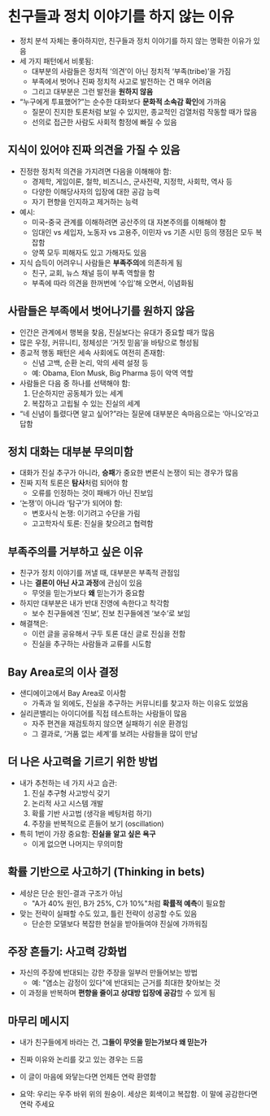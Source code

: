 # 친구들과 정치 이야기를 하지 않는 이유


* 정치 분석 자체는 좋아하지만, 친구들과 정치 이야기를 하지 않는 명확한 이유가 있음
* 세 가지 패턴에서 비롯됨:
  + 대부분의 사람들은 정치적 ‘의견’이 아닌 정치적 ‘부족(tribe)’을 가짐
  + 부족에서 벗어나 진짜 정치적 사고로 발전하는 건 매우 어려움
  + 그리고 대부분은 그런 발전을 **원하지 않음**
* “누구에게 투표했어?”는 순수한 대화보다 **문화적 소속감 확인**에 가까움
  + 질문이 진지한 토론처럼 보일 수 있지만, 종교적인 검열처럼 작동할 때가 많음
  + 선의로 접근한 사람도 사회적 함정에 빠질 수 있음

지식이 있어야 진짜 의견을 가질 수 있음
----------------------

* 진정한 정치적 의견을 가지려면 다음을 이해해야 함:
  + 경제학, 게임이론, 철학, 비즈니스, 군사전략, 지정학, 사회학, 역사 등
  + 다양한 이해당사자의 입장에 대한 공감 능력
  + 자기 편향을 인지하고 제거하는 능력
* 예시:
  + 미국-중국 관계를 이해하려면 공산주의 대 자본주의를 이해해야 함
  + 임대인 vs 세입자, 노동자 vs 고용주, 이민자 vs 기존 시민 등의 쟁점은 모두 복잡함
  + 양쪽 모두 피해자도 있고 가해자도 있음
* 지식 습득이 어려우니 사람들은 **부족주의**에 의존하게 됨
  + 친구, 교회, 뉴스 채널 등이 부족 역할을 함
  + 부족에 따라 의견을 한꺼번에 ‘수입’해 오면서, 이념화됨

사람들은 부족에서 벗어나기를 원하지 않음
----------------------

* 인간은 관계에서 행복을 찾음, 진실보다는 유대가 중요할 때가 많음
* 많은 우정, 커뮤니티, 정체성은 ‘거짓 믿음’을 바탕으로 형성됨
* 종교적 행동 패턴은 세속 사회에도 여전히 존재함:
  + 신념 고백, 순환 논리, 악의 세력 설정 등
  + 예: Obama, Elon Musk, Big Pharma 등이 악역 역할
* 사람들은 다음 중 하나를 선택해야 함:
  1. 단순하지만 공동체가 있는 세계
  2. 복잡하고 고립될 수 있는 진실의 세계
* “네 신념이 틀렸다면 알고 싶어?”라는 질문에 대부분은 속마음으로는 ‘아니오’라고 답함

정치 대화는 대부분 무의미함
---------------

* 대화가 진실 추구가 아니라, **승패**가 중요한 변론식 논쟁이 되는 경우가 많음
* 진짜 지적 토론은 **탐사**처럼 되어야 함
  + 오류를 인정하는 것이 패배가 아닌 진보임
* ‘논쟁’이 아니라 ‘탐구’가 되어야 함:
  + 변호사식 논쟁: 이기려고 수단을 가림
  + 고고학자식 토론: 진실을 찾으려고 협력함

부족주의를 거부하고 싶은 이유
----------------

* 친구가 정치 이야기를 꺼낼 때, 대부분은 부족적 관점임
* 나는 **결론이 아닌 사고 과정**에 관심이 있음
  + 무엇을 믿는가보다 **왜** 믿는가가 중요함
* 하지만 대부분은 내가 반대 진영에 속한다고 착각함
  + 보수 친구들에겐 ‘진보’, 진보 친구들에겐 ‘보수’로 보임
* 해결책은:
  + 이런 글을 공유해서 구두 토론 대신 글로 진심을 전함
  + 진실을 추구하는 사람들과 교류를 시도함

Bay Area로의 이사 결정
----------------

* 샌디에이고에서 Bay Area로 이사함
  + 가족과 일 외에도, 진실을 추구하는 커뮤니티를 찾고자 하는 이유도 있었음
* 실리콘밸리는 아이디어를 직접 테스트하는 사람들이 많음
  + 자주 편견을 재검토하지 않으면 실패하기 쉬운 환경임
  + 그 결과로, ‘거품 없는 세계’를 보려는 사람들을 많이 만남

더 나은 사고력을 기르기 위한 방법
-------------------

* 내가 추천하는 네 가지 사고 습관:
  1. 진실 추구형 사고방식 갖기
  2. 논리적 사고 시스템 개발
  3. 확률 기반 사고법 (생각을 베팅처럼 하기)
  4. 주장을 반복적으로 흔들어 보기 (oscillation)
* 특히 1번이 가장 중요함: **진실을 알고 싶은 욕구**
  + 이게 없으면 나머지는 무의미함

확률 기반으로 사고하기 (Thinking in bets)
-------------------------------

* 세상은 단순 원인-결과 구조가 아님
  + "A가 40% 원인, B가 25%, C가 10%"처럼 **확률적 예측**이 필요함
* 맞는 전략이 실패할 수도 있고, 틀린 전략이 성공할 수도 있음
  + 단순한 모델보다 복잡한 현실을 받아들여야 진실에 가까워짐

주장 흔들기: 사고력 강화법
---------------

* 자신의 주장에 반대되는 강한 주장을 일부러 만들어보는 방법
  + 예: "염소는 감정이 있다"에 반대되는 근거를 최대한 찾아보는 것
* 이 과정을 반복하며 **편향을 줄이고 상대방 입장에 공감**할 수 있게 됨

마무리 메시지
-------

* 내가 친구들에게 바라는 건, **그들이 무엇을 믿는가보다 왜 믿는가**
* 진짜 이유와 논리를 갖고 있는 경우는 드뭄
* 이 글이 마음에 와닿는다면 언제든 연락 환영함

* 요약: 우리는 우주 바위 위의 원숭이. 세상은 회색이고 복잡함. 이 말에 공감한다면 연락 주세요
